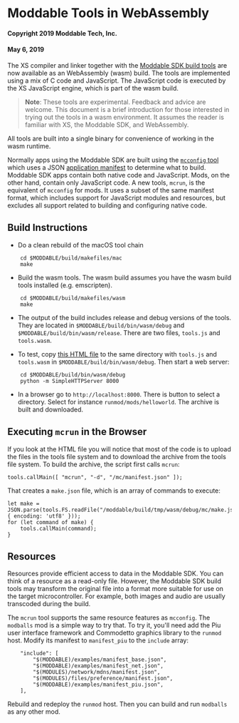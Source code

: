 # Moddable Tools in WebAssembly
#### Copyright 2019 Moddable Tech, Inc.
#### May 6, 2019

The XS compiler and linker together with the [Moddable SDK build tools](https://github.com/Moddable-OpenSource/moddable/tree/public/tools) are now available as an WebAssembly (wasm) build. The tools are implemented using a mix of C code and JavaScript. The JavaScript code is executed by the XS JavaScript engine, which is part of the wasm build.

> **Note**: These tools are experimental. Feedback and advice are welcome. This document is a brief introduction for those interested in trying out the tools in a wasm environment. It assumes the reader is familiar with XS, the Moddable SDK, and WebAssembly.

All tools are built into a single binary for convenience of working in the wasm runtime.

Normally apps using the Moddable SDK are built using the [`mcconfig` tool](https://github.com/Moddable-OpenSource/moddable/blob/public/documentation/tools/tools.md#mcconfig) which uses a JSON [application manifest](https://github.com/Moddable-OpenSource/moddable/blob/public/documentation/tools/manifest.md) to determine what to build. Moddable SDK apps contain both native code and JavaScript. Mods, on the other hand, contain only JavaScript code. A new tools, `mcrun`, is the equivalent of `mcconfig` for mods. It uses a subset of the same manifest format, which includes support for JavaScript modules and resources, but excludes all support related to building and configuring native code.

## Build Instructions

- Do a clean rebuild of the macOS tool chain

```
	cd $MODDABLE/build/makefiles/mac
	make
```

- Build the wasm tools. The wasm build assumes you have the wasm build tools installed (e.g. emscripten).

```
	cd $MODDABLE/build/makefiles/wasm
	make
```

- The output of the build includes release and debug versions of the tools. They are located in `$MODDABLE/build/bin/wasm/debug` and `$MODDABLE/build/bin/wasm/release`. There are two files, `tools.js` and `tools.wasm`.

- To test, copy [this HTML file](https://gist.github.com/phoddie/bade2f7e49f2e4da26877c8f8d380c79) to the same directory with `tools.js` and `tools.wasm` in `$MODDABLE/build/bin/wasm/debug`. Then start a web server:

```
	cd $MODDABLE/build/bin/wasm/debug
	python -m SimpleHTTPServer 8000
```

- In a browser go to `http://localhost:8000`. There is button to select a directory. Select for instance `runmod/mods/helloworld`.
The archive is built and downloaded.

## Executing `mcrun` in the Browser
If you look at the HTML file you will notice that most of the code is to upload the files in the tools file system and to download the archive from the tools file system. To build the archive, the script first calls `mcrun`:

	tools.callMain([ "mcrun", "-d", "/mc/manifest.json" ]);

That creates a `make.json` file, which is an array of commands to execute:

	let make = JSON.parse(tools.FS.readFile("/moddable/build/tmp/wasm/debug/mc/make.json", { encoding: 'utf8' }));
	for (let command of make) {
		tools.callMain(command);
	}

## Resources
Resources provide efficient access to data in the Moddable SDK. You can think of a resource as a read-only file. However, the Moddable SDK build tools may transform the original file into a format more suitable for use on the target microcontroller. For example, both images and audio are usually transcoded during the build.

The `mcrun` tool supports the same resource features as `mcconfig`. The `modballs` mod is a simple way to try that. To try it, you'll need add the Piu user interface framework and Commodetto graphics library to the `runmod` host. Modify its manifest to `manifest_piu` to the `include` array:

```
	"include": [
		"$(MODDABLE)/examples/manifest_base.json",
		"$(MODDABLE)/examples/manifest_net.json",
		"$(MODULES)/network/mdns/manifest.json",
		"$(MODULES)/files/preference/manifest.json",
		"$(MODDABLE)/examples/manifest_piu.json",
	],
```
Rebuild and redeploy the `runmod` host. Then you can build and run `modballs` as any other mod.
